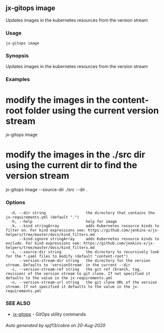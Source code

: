 ## jx-gitops image

Updates images in the kubernetes resources from the version stream

### Usage

```
jx-gitops image
```

### Synopsis

Updates images in the kubernetes resources from the version stream

### Examples

  # modify the images in the content-root folder using the current version stream
  jx-gitops image
  # modify the images in the ./src dir using the current dir to find the version stream
  jx-gitops image --source-dir ./src --dir .

### Options

```
  -d, --dir string                  the directory that contains the jx-requirements.yml (default ".")
  -h, --help                        help for image
  -k, --kind stringArray            adds Kubernetes resource kinds to filter on. For kind expressions see: https://github.com/jenkins-x/jx-helpers/tree/master/docs/kind_filters.md
      --kind-ignore stringArray     adds Kubernetes resource kinds to exclude. For kind expressions see: https://github.com/jenkins-x/jx-helpers/tree/master/docs/kind_filters.md
  -s, --source-dir string           the directory to recursively look for the *.yaml files to modify (default "content-root")
      --version-stream-dir string   the directory for the version stream. Defaults to 'versionStream' in the current --dir
  -c, --version-stream-ref string   the git ref (branch, tag, revision) of the version stream to git clone. If not specified it defaults to the value in the jx-requirements.yml
  -n, --version-stream-url string   the git clone URL of the version stream. If not specified it defaults to the value in the jx-requirements.yml
```

### SEE ALSO

* [jx-gitops](jx-gitops.md)	 - GitOps utility commands

###### Auto generated by spf13/cobra on 20-Aug-2020
